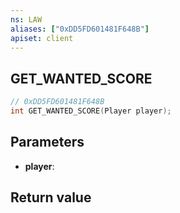 ```yaml
---
ns: LAW
aliases: ["0xDD5FD601481F648B"]
apiset: client
---
```

## GET_WANTED_SCORE

```c
// 0xDD5FD601481F648B
int GET_WANTED_SCORE(Player player);
```


## Parameters
* **player**:

## Return value
